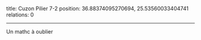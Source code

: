 title: Cuzon Pilier 7-2
position: 36.88374095270694, 25.53560033404741
relations: 0

---









Un mathc à oublier